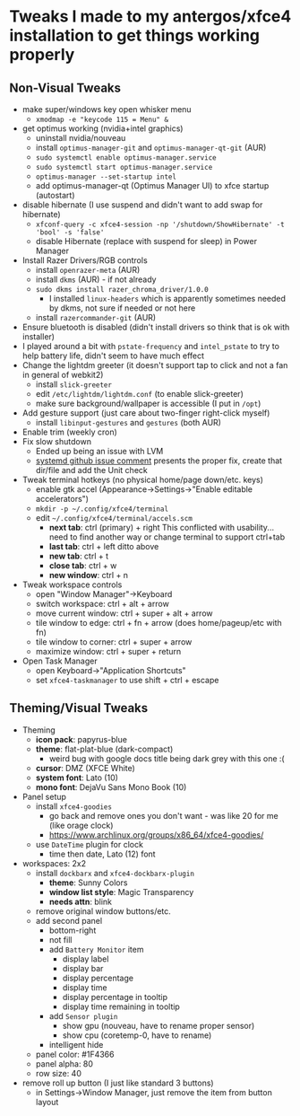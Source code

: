 # Tweaks I made to my antergos/xfce4 installation to get things working properly

## Non-Visual Tweaks

* make super/windows key open whisker menu
  * `xmodmap -e "keycode 115 = Menu" &`
* get optimus working (nvidia+intel graphics)
  * uninstall nvidia/nouveau
  * install `optimus-manager-git` and `optimus-manager-qt-git` (AUR)
  * `sudo systemctl enable optimus-manager.service`
  * `sudo systemctl start optimus-manager.service`
  * `optimus-manager --set-startup intel`
  * add optimus-manager-qt (Optimus Manager UI) to xfce startup (autostart)
* disable hibernate (I use suspend and didn't want to add swap for hibernate)
  * `xfconf-query -c xfce4-session -np '/shutdown/ShowHibernate' -t 'bool' -s 'false'`
  * disable Hibernate (replace with suspend for sleep) in Power Manager
* Install Razer Drivers/RGB controls
  * install `openrazer-meta` (AUR)
  * install `dkms` (AUR) - if not already
  * `sudo dkms install razer_chroma_driver/1.0.0`
    * I installed `linux-headers` which is apparently sometimes needed by dkms, not sure if needed or not here
  * install `razercommander-git` (AUR)
* Ensure bluetooth is disabled (didn't install drivers so think that is ok with installer)
* I played around a bit with `pstate-frequency` and `intel_pstate` to try to help battery life, didn't seem to have much effect
* Change the lightdm greeter (it doesn't support tap to click and not a fan in general of webkit2)
  * install `slick-greeter`
  * edit `/etc/lightdm/lightdm.conf` (to enable slick-greeter)
  * make sure background/wallpaper is accessible (I put in `/opt`)
* Add gesture support (just care about two-finger right-click myself)
  * install `libinput-gestures` and `gestures` (both AUR)
* Enable trim (weekly cron)
* Fix slow shutdown
  * Ended up being an issue with LVM
  * [systemd github issue comment](https://github.com/systemd/systemd/issues/11821#issuecomment-477545885) presents the proper fix, create that dir/file and add the Unit check
* Tweak terminal hotkeys (no physical home/page down/etc. keys)
  * enable gtk accel (Appearance->Settings->"Enable editable accelerators")
  * `mkdir -p ~/.config/xfce4/terminal`
  * edit `~/.config/xfce4/terminal/accels.scm`
    * **next tab**: ctrl (primary) + right
        This conflicted with usability... need to find another way or change terminal to support ctrl+tab
    * **last tab**: ctrl + left
        ditto above
    * **new tab**: ctrl + t
    * **close tab**: ctrl + w
    * **new window**: ctrl + n
* Tweak workspace controls
  * open "Window Manager"->Keyboard
  * switch workspace: ctrl + alt + arrow
  * move current window: ctrl + super + alt + arrow
  * tile window to edge: ctrl + fn + arrow (does home/pageup/etc with fn)
  * tile window to corner: ctrl + super + arrow
  * maximize window: ctrl + super + return
* Open Task Manager
  * open Keyboard->"Application Shortcuts"
  * set `xfce4-taskmanager` to use shift + ctrl + escape

## Theming/Visual Tweaks

* Theming
  * **icon pack**: papyrus-blue
  * **theme**: flat-plat-blue (dark-compact)
    * weird bug with google docs title being dark grey with this one :(
  * **cursor**: DMZ (XFCE White)
  * **system font**: Lato (10)
  * **mono font**: DejaVu Sans Mono Book (10)
* Panel setup
  * install `xfce4-goodies`
    * go back and remove ones you don't want - was like 20 for me (like orage clock)
    * https://www.archlinux.org/groups/x86_64/xfce4-goodies/
  * use `DateTime` plugin for clock
    * time then date, Lato (12) font
* workspaces: 2x2
  * install `dockbarx` and `xfce4-dockbarx-plugin`
    * **theme**: Sunny Colors
    * **window list style**: Magic Transparency
    * **needs attn**: blink
  * remove original window buttons/etc.
  * add second panel
    * bottom-right
    * not fill
    * add `Battery Monitor` item
      * display label
      * display bar
      * display percentage
      * display time
      * display percentage in tooltip
      * display time remaining in tooltip
    * add `Sensor plugin`
      * show gpu (nouveau, have to rename proper sensor)
      * show cpu (coretemp-0, have to rename)
    * intelligent hide
  * panel color: #1F4366
  * panel alpha: 80
  * row size: 40
* remove roll up button (I just like standard 3 buttons)
  * in Settings->Window Manager, just remove the item from button layout
